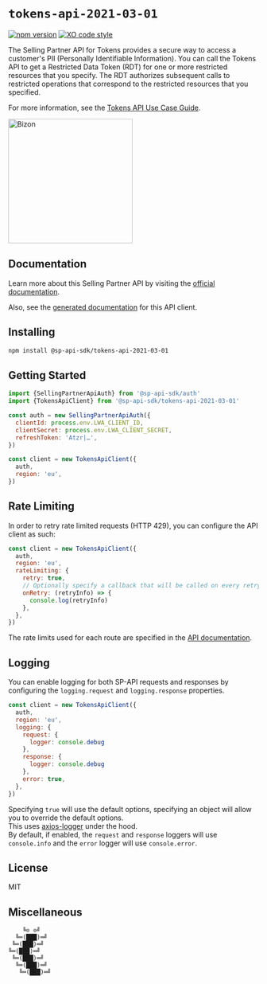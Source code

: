 # `tokens-api-2021-03-01`

[![npm version](https://img.shields.io/npm/v/@sp-api-sdk/tokens-api-2021-03-01)](https://www.npmjs.com/package/@sp-api-sdk/tokens-api-2021-03-01)
[![XO code style](https://img.shields.io/badge/code_style-xo-cyan)](https://github.com/xojs/xo)

The Selling Partner API for Tokens provides a secure way to access a customer's PII (Personally Identifiable Information). You can call the Tokens API to get a Restricted Data Token (RDT) for one or more restricted resources that you specify. The RDT authorizes subsequent calls to restricted operations that correspond to the restricted resources that you specified.

For more information, see the [Tokens API Use Case Guide](https://developer-docs.amazon.com/sp-api/docs/tokens-api-use-case-guide).

[<img src="https://files.bizon.solutions/images/logo/bizon-horizontal.png" alt="Bizon" width="250"/>](https://www.bizon.solutions?utm_source=github&utm_medium=readme&utm_campaign=selling-partner-api-sdk)

## Documentation

Learn more about this Selling Partner API by visiting the [official documentation](https://developer-docs.amazon.com/sp-api/docs).

Also, see the [generated documentation](https://bizon.github.io/selling-partner-api-sdk/modules/_sp-api-sdk_tokens-api-2021-03-01.html) for this API client.

## Installing

```sh
npm install @sp-api-sdk/tokens-api-2021-03-01
```

## Getting Started

```javascript
import {SellingPartnerApiAuth} from '@sp-api-sdk/auth'
import {TokensApiClient} from '@sp-api-sdk/tokens-api-2021-03-01'

const auth = new SellingPartnerApiAuth({
  clientId: process.env.LWA_CLIENT_ID,
  clientSecret: process.env.LWA_CLIENT_SECRET,
  refreshToken: 'Atzr|…',
})

const client = new TokensApiClient({
  auth,
  region: 'eu',
})
```

## Rate Limiting

In order to retry rate limited requests (HTTP 429), you can configure the API client as such:

```javascript
const client = new TokensApiClient({
  auth,
  region: 'eu',
  rateLimiting: {
    retry: true,
    // Optionally specify a callback that will be called on every retry.
    onRetry: (retryInfo) => {
      console.log(retryInfo)
    },
  },
})
```

The rate limits used for each route are specified in the [API documentation](https://developer-docs.amazon.com/sp-api/docs).

## Logging

You can enable logging for both SP-API requests and responses by configuring the `logging.request` and `logging.response` properties.

```javascript
const client = new TokensApiClient({
  auth,
  region: 'eu',
  logging: {
    request: {
      logger: console.debug
    },
    response: {
      logger: console.debug
    },
    error: true,
  },
})
```

Specifying `true` will use the default options, specifying an object will allow you to override the default options.  
This uses [axios-logger](https://github.com/hg-pyun/axios-logger) under the hood.  
By default, if enabled, the `request` and `response` loggers will use `console.info` and the `error` logger will use `console.error`.


## License

MIT

## Miscellaneous

```
    ╚⊙ ⊙╝
  ╚═(███)═╝
 ╚═(███)═╝
╚═(███)═╝
 ╚═(███)═╝
  ╚═(███)═╝
   ╚═(███)═╝
```
